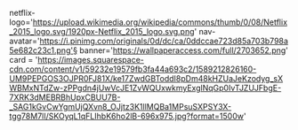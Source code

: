 netflix-logo='https://upload.wikimedia.org/wikipedia/commons/thumb/0/08/Netflix_2015_logo.svg/1920px-Netflix_2015_logo.svg.png'
nav-avatar='https://i.pinimg.com/originals/0d/dc/ca/0ddccae723d85a703b798a5e682c23c1.png'§
banner='https://wallpaperaccess.com/full/2703652.png'
card = 'https://images.squarespace-cdn.com/content/v1/59232e19579fb3fa44a693c2/1589212826160-UM9PEPGOS3OJPR0FJ81X/ke17ZwdGBToddI8pDm48kHZUaJeKzodyg_sXWBMxNTdZw-zPPgdn4jUwVcJE1ZvWQUxwkmyExglNqGp0IvTJZUJFbgE-7XRK3dMEBRBhUpxCBUU7B-_SAG1kGvCwYgmUjQXvn8_OJjtz3K1llMQBa1MPsuSXPSY3X-tgg78M7lI/SKOyqL1qFLIhbK6ho2lB-696x975.jpg?format=1500w'